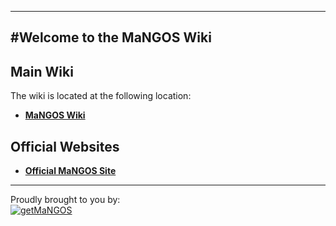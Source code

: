 ----
#Welcome to the MaNGOS Wiki
----
**Main Wiki**
----
The wiki is located at the following location:

* [**MaNGOS Wiki**](http://getmangos.eu/wiki)  

**Official Websites**
----

* [**Official MaNGOS Site**](https://getmangos.eu/)  

---
Proudly brought to you by:
<br>
[![getMaNGOS](https://www.getmangos.eu/!assets_mangos/logo.png)](http://getmangos.eu)
